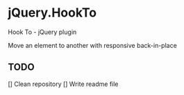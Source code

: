 jQuery.HookTo
=============

Hook To - jQuery plugin

Move an element to another with responsive back-in-place


TODO
----
[] Clean repository
[] Write readme file